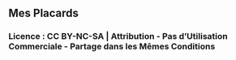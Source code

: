## Mes Placards


### Licence : CC BY-NC-SA | Attribution - Pas d’Utilisation Commerciale - Partage dans les Mêmes Conditions

